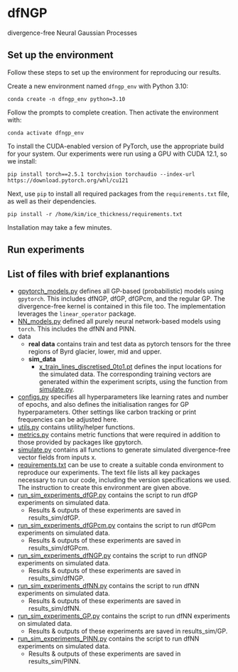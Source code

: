 # dfNGP
divergence-free Neural Gaussian Processes 

## Set up the environment

Follow these steps to set up the environment for reproducing our results.

Create a new environment named `dfngp_env` with Python 3.10: 

`conda create -n dfngp_env python=3.10`

Follow the prompts to complete creation. Then activate the environment with:

`conda activate dfngp_env`

To install the CUDA-enabled version of PyTorch, use the appropriate build for your system. Our experiments were run using a GPU with CUDA 12.1, so we install:

`pip install torch==2.5.1 torchvision torchaudio --index-url https://download.pytorch.org/whl/cu121`

Next, use `pip` to install all required packages from the `requirements.txt` file, as well as their dependencies.

`pip install -r /home/kim/ice_thickness/requirements.txt`

Installation may take a few minutes. 

## Run experiments

## List of files with brief explanantions

- [gpytorch_models.py](gpytorch_models.py) defines all GP-based (probabilistic) models using `gpytorch`. This includes dfNGP, dfGP, dfGPcm, and the regular GP. The divergence-free kernel is contained in this file too. The implementation leverages the `linear_operator` package.
- [NN_models.py](NN_models.py) defined all purely neural network-based models using `torch`. This includes the dfNN and PINN. 
- data
    - **real data** contains train and test data as pytorch tensors for the three regions of Byrd glacier, lower, mid and upper.
    - **sim_data**
        - [x_train_lines_discretised_0to1.pt](data/sim_data/x_train_lines_discretised_0to1.pt) defines the input locations for the simulated data. The corresponding training vectors are generated within the experiment scripts, using the function from [simulate.py](simulate.py).
- [configs.py](configs.py) specifies all hyperparameters like learning rates and number of epochs, and also defines the initialisation ranges for GP hyperparameters. Other settings like carbon tracking or print frequencies can be adjusted here. 
- [utils.py](utils.py) contains utility/helper functions.
- [metrics.py](metrics.py) contains metric functions that were required in addition to those provided by packages like gpytorch.
- [simulate.py](simulate.py) contains all functions to generate simulated divergence-free vector fields from inputs x.
- [requirements.txt](requirements.txt) can be use to create a suitable conda environment to reproduce our experiments. The text file lists all key packages necessary to run our code, including the version specifications we used. The instruction to create this environment are given above. 
- [run_sim_experiments_dfGP.py](run_sim_experiments_dfGP.py) contains the script to run dfGP experiments on simulated data.
    - Results & outputs of these experiments are saved in results_sim/dfGP.
- [run_sim_experiments_dfGPcm.py](run_sim_experiments_dfGPcm.py) contains the script to run dfGPcm experiments on simulated data.
    - Results & outputs of these experiments are saved in results_sim/dfGPcm.
- [run_sim_experiments_dfNGP.py](run_sim_experiments_dfNGP.py) contains the script to run dfNGP experiments on simulated data.
    - Results & outputs of these experiments are saved in results_sim/dfNGP.
- [run_sim_experiments_dfNN.py](run_sim_experiments_dfNN.py) contains the script to run dfNN experiments on simulated data.
    - Results & outputs of these experiments are saved in results_sim/dfNN.
- [run_sim_experiments_GP.py](run_sim_experiments_GP.py) contains the script to run dfNN experiments on simulated data.
    - Results & outputs of these experiments are saved in results_sim/GP.
- [run_sim_experiments_PINN.py](run_sim_experiments_PINN.py) contains the script to run dfNN experiments on simulated data. 
    - Results & outputs of these experiments are saved in results_sim/PINN.


